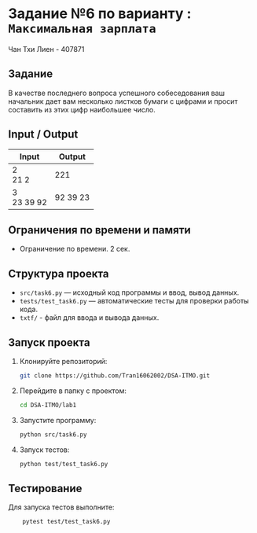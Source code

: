 # Задание №6 по варианту  : `Максимальная зарплата`
Чан Тхи Лиен - 407871

## Задание
В качестве последнего вопроса успешного собеседования ваш начальник дает
вам несколько листков бумаги с цифрами и просит составить из этих цифр
наибольшее число.
## Input / Output 

| Input                         | Output   |
|-------------------------------|----------|
| 2<br/>21 2                    | 221      |
| 3<br/>23 39 92                | 92 39 23 |


## Ограничения по времени и памяти

- Ограничение по времени. 2 сек.

## Структура проекта
- `src/task6.py` — исходный код программы и ввод, вывод данных.
- `tests/test_task6.py` — автоматические тесты для проверки работы кода.
- `txtf/` - файл для ввода и вывода данных.
## Запуск проекта
1. Клонируйте репозиторий:
   ```bash
   git clone https://github.com/Tran16062002/DSA-ITMO.git
   ```
2. Перейдите в папку с проектом:
   ```bash
   cd DSA-ITMO/lab1
   ```
3. Запустите программу:
   ```bash
   python src/task6.py
   ```

4. Запуск тестов:
   ```bash
   python test/test_task6.py
   ```
## Тестирование
Для запуска тестов выполните:
```bash
    pytest test/test_task6.py
```

